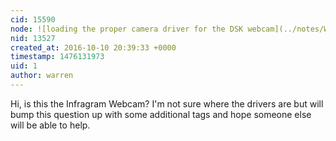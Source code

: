 ```yaml
---
cid: 15590
node: ![loading the proper camera driver for the DSK webcam](../notes/Winter/10-06-2016/loading-the-proper-camera-driver-for-the-vimicro-cv0347tlpa)
nid: 13527
created_at: 2016-10-10 20:39:33 +0000
timestamp: 1476131973
uid: 1
author: warren
---
```


Hi, is this the Infragram Webcam? I'm not sure where the drivers are but will bump this question up with some additional tags and hope someone else will be able to help.